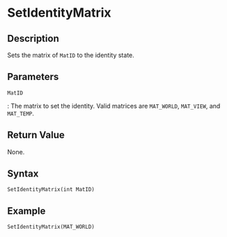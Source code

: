 # SetIdentityMatrix

## Description
Sets the matrix of `MatID` to the identity state.

## Parameters
`MatID`

:   The matrix to set the identity. Valid matrices are `MAT_WORLD`, `MAT_VIEW`, and `MAT_TEMP`.

## Return Value
None.

## Syntax
```
SetIdentityMatrix(int MatID)
```

## Example
```
SetIdentityMatrix(MAT_WORLD)
```